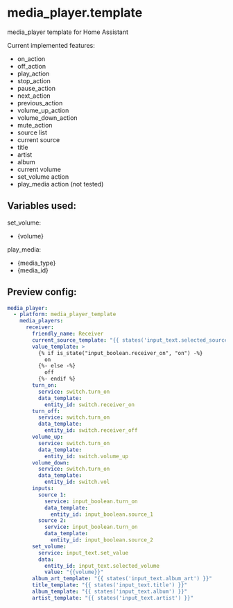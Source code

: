 # media_player.template
media_player template for Home Assistant

Current implemented features:
* on_action
* off_action
* play_action
* stop_action
* pause_action
* next_action
* previous_action
* volume_up_action
* volume_down_action
* mute_action
* source list
* current source
* title
* artist
* album
* current volume
* set_volume action
* play_media action (not tested)

## Variables used:
set_volume:
* {volume}

play_media:
* {media_type}
* {media_id}

## Preview config:

```yaml
media_player:
  - platform: media_player_template
    media_players:
      receiver:
        friendly_name: Receiver
        current_source_template: "{{ states('input_text.selected_source') }}"
        value_template: >
          {% if is_state("input_boolean.receiver_on", "on") -%}
            on
          {%- else -%}
            off
          {%- endif %}
        turn_on:
          service: switch.turn_on
          data_template:
            entity_id: switch.receiver_on
        turn_off:
          service: switch.turn_on
          data_template:
            entity_id: switch.receiver_off
        volume_up:
          service: switch.turn_on
          data_template:
            entity_id: switch.volume_up
        volume_down:
          service: switch.turn_on
          data_template:
            entity_id: switch.vol
        inputs:
          source 1:
            service: input_boolean.turn_on
            data_template:
              entity_id: input_boolean.source_1
          source 2:
            service: input_boolean.turn_on
            data_template:
              entity_id: input_boolean.source_2
        set_volume:
          service: input_text.set_value
          data:
            entity_id: input_text.selected_volume
            value: "{{volume}}"
        album_art_template: "{{ states('input_text.album_art') }}"
        title_template: "{{ states('input_text.title') }}"
        album_template: "{{ states('input_text.album') }}"
        artist_template: "{{ states('input_text.artist') }}"
```
